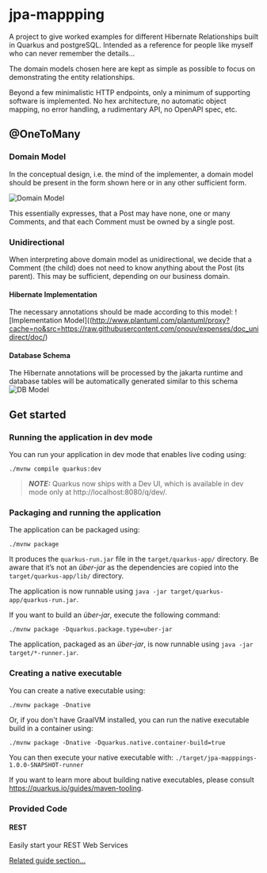 # jpa-mappping

A project to give worked examples for different Hibernate Relationships 
built in Quarkus and postgreSQL. Intended as a reference for people like myself
who can never remember the details... 

The domain models chosen here are kept as simple as possible 
to focus on demonstrating the entity relationships.

Beyond a few minimalistic HTTP endpoints, only a minimum of supporting software is implemented. No hex architecture,
no automatic object mapping, no error handling, a rudimentary API, no OpenAPI spec, etc.

## @OneToMany 
### Domain Model
In the conceptual design, i.e. the mind of the implementer,
a domain model should be present in the form shown here or 
in any other sufficient form.

![Domain Model](http://www.plantuml.com/plantuml/proxy?cache=no&src=https://raw.githubusercontent.com/onouv/expenses/doc_unidirect/doc/domain-model.class.puml)

This essentially expresses, that a Post may have none, one or many
Comments, and that each Comment must be owned by a single post.

### Unidirectional

When interpreting above domain model as unidirectional, we
decide that a Comment (the child) does not need to know anything about the
Post (its parent). This may be sufficient, depending on our business domain.

#### Hibernate Implementation
The necessary annotations should be made according to this model:
![Implementation Model]((http://www.plantuml.com/plantuml/proxy?cache=no&src=https://raw.githubusercontent.com/onouv/expenses/doc_unidirect/doc/)

#### Database Schema
The Hibernate annotations will be processed by 
the jakarta runtime and database tables will be automatically 
generated similar to this schema
![DB Model](http://www.plantuml.com/plantuml/proxy?cache=no&src=https://raw.githubusercontent.com/onouv/expenses/doc_unidirect/doc/)


## Get started

### Running the application in dev mode

You can run your application in dev mode that enables live coding using:
```shell script
./mvnw compile quarkus:dev
```

> **_NOTE:_**  Quarkus now ships with a Dev UI, which is available in dev mode only at http://localhost:8080/q/dev/.

### Packaging and running the application

The application can be packaged using:
```shell script
./mvnw package
```
It produces the `quarkus-run.jar` file in the `target/quarkus-app/` directory.
Be aware that it’s not an _über-jar_ as the dependencies are copied into the `target/quarkus-app/lib/` directory.

The application is now runnable using `java -jar target/quarkus-app/quarkus-run.jar`.

If you want to build an _über-jar_, execute the following command:
```shell script
./mvnw package -Dquarkus.package.type=uber-jar
```

The application, packaged as an _über-jar_, is now runnable using `java -jar target/*-runner.jar`.

### Creating a native executable

You can create a native executable using: 
```shell script
./mvnw package -Dnative
```

Or, if you don't have GraalVM installed, you can run the native executable build in a container using: 
```shell script
./mvnw package -Dnative -Dquarkus.native.container-build=true
```

You can then execute your native executable with: `./target/jpa-mapppings-1.0.0-SNAPSHOT-runner`

If you want to learn more about building native executables, please consult https://quarkus.io/guides/maven-tooling.

### Provided Code

#### REST

Easily start your REST Web Services

[Related guide section...](https://quarkus.io/guides/getting-started-reactive#reactive-jax-rs-resources)
